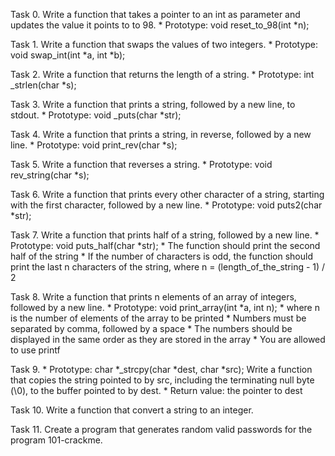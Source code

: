 Task 0. Write a function that takes a pointer to an int as parameter and updates the value it points to to 98.
     * Prototype: void reset_to_98(int *n);

Task 1. Write a function that swaps the values of two integers.
	* Prototype: void swap_int(int *a, int *b);

Task 2. Write a function that returns the length of a string.
	* Prototype: int _strlen(char *s);

Task 3. Write a function that prints a string, followed by a new line, to stdout.
	* Prototype: void _puts(char *str);

Task 4. Write a function that prints a string, in reverse, followed by a new line.
	* Prototype: void print_rev(char *s);

Task 5. Write a function that reverses a string.
	* Prototype: void rev_string(char *s);

Task 6. Write a function that prints every other character of a string, starting with the first character, followed by a new line.
	* Prototype: void puts2(char *str);

Task 7. Write a function that prints half of a string, followed by a new line.
	* Prototype: void puts_half(char *str);
	* The function should print the second half of the string
	* If the number of characters is odd, the function should print the last n characters of the string, where n = (length_of_the_string - 1) / 2


Task 8. Write a function that prints n elements of an array of integers, followed by a new line.
	* Prototype: void print_array(int *a, int n);
	* where n is the number of elements of the array to be printed
	* Numbers must be separated by comma, followed by a space
	* The numbers should be displayed in the same order as they are stored in the array
	* You are allowed to use printf

Task 9. 	* Prototype: char *_strcpy(char *dest, char *src);
        Write a function that copies the string pointed to by src, including the terminating null byte (\0), to the buffer pointed to by dest.
	* Return value: the pointer to dest

Task 10. Write a function that convert a string to an integer.

Task 11. Create a program that generates random valid passwords for the program 101-crackme.
